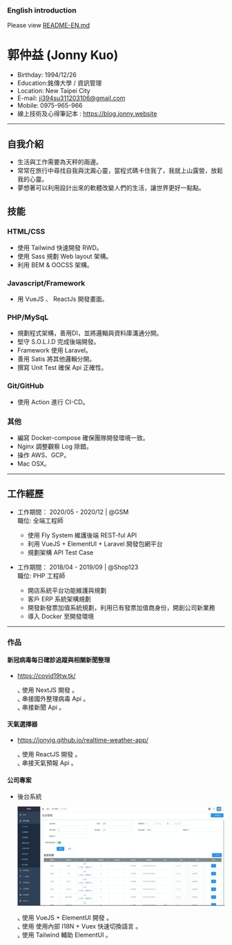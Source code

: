 ### English introduction
Please view [README-EN.md](https://github.com/jonyig/Resume/blob/main/README-EN.md)

# 郭仲益 (Jonny Kuo)

- Birthday: 1994/12/26
- Education:銘傳大學 / 資訊管理
- Location: New Taipei City
- E-mail: ji394su311203106@gmail.com
- Mobile: 0975-965-966
- 線上技術及心得筆記本 : https://blog.jonny.website
<hr>

## 自我介紹
  - 生活與工作需要為天秤的兩邊。
  - 常常在旅行中尋找自我與沈澱心靈，當程式碼卡住我了，我就上山露營，放鬆我的心靈。
  - 夢想著可以利用設計出來的軟體改變人們的生活，讓世界更好一點點。
   

## 技能

### HTML/CSS
* 使用 Tailwind 快速開發 RWD。
* 使用 Sass 規劃 Web layout 架構。
* 利用 BEM & OOCSS 架構。

### Javascript/Framework
* 用 VueJS 、 ReactJs 開發畫面。


### PHP/MySqL
* 規劃程式架構，善用DI，並將邏輯與資料庫溝通分開。
* 堅守 S.O.L.I.D 完成後端開發。
* Framework 使用 Laravel。
* 善用 Satis 將其他邏輯分開。
* 撰寫 Unit Test 確保 Api 正確性。

### Git/GitHub
* 使用 Action 進行 CI-CD。

### 其他
* 編寫 Docker-compose 確保團隊開發環境一致。
* Nginx 調整觀察 Log 除錯。
* 操作 AWS、GCP。
* Mac OSX。

<hr>

## 工作經歷
- 工作期間： 2020/05 - 2020/12 | @GSM <br>
    職位: 全端工程師 <br>
    * 使用 Fly System 維護後端 REST-ful API
    * 利用 VueJS + ElementUI + Laravel 開發包網平台
    * 規劃架構 API Test Case

- 工作期間： 2018/04 - 2019/09 | @Shop123 <br>
    職位: PHP 工程師 <br>
    * 開店系統平台功能維護與規劃
    * 客戶 ERP 系統架構規劃
    * 開發新發票加值系統規劃，利用已有發票加值商身份，開創公司新業務
    * 導入 Docker 至開發環境
<hr>

### 作品
 #### 新冠病毒每日確診追蹤與相關新聞整理 
 - https://covid19tw.tk/
 
   ⌞ 使用 NextJS 開發 。<BR>
   ⌞ 串接國外整理病毒 Api 。<BR>
   ⌞ 串接新聞 Api 。<BR>

 #### 天氣選擇器 
 - https://jonyig.github.io/realtime-weather-app/
 
    ⌞ 使用 ReactJS 開發 。<BR>
    ⌞ 串接天氣預報 Api 。<BR>
    
 #### 公司專案
 - 後台系統
 
   <img src="agent.jpeg" width="500" height="230"><BR>
   
    ⌞ 使用 VueJS + ElementUI 開發 。<BR>
    ⌞ 使用 使用內部 I18N + Vuex 快速切換語言 。<BR>
    ⌞ 使用 Tailwind 輔助 ElementUI 。<BR>
 
 
